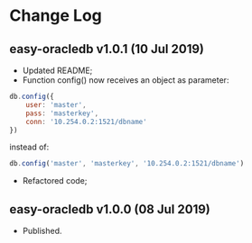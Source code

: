 # Change Log

## easy-oracledb v1.0.1 (10 Jul 2019)

-   Updated README;
-   Function config() now receives an object as parameter:

```javascript
db.config({
    user: 'master',
    pass: 'masterkey',
    conn: '10.254.0.2:1521/dbname'
})
```

instead of:

```javascript
db.config('master', 'masterkey', '10.254.0.2:1521/dbname')
```

-   Refactored code;

## easy-oracledb v1.0.0 (08 Jul 2019)

-   Published.
